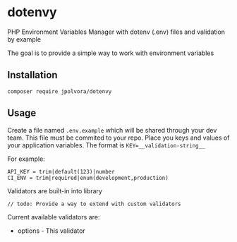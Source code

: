 # dotenvy

PHP Environment Variables Manager with dotenv (.env) files and validation by example

The goal is to provide a simple way to work with environment variables

## Installation

```shell
composer require jpolvora/dotenvy
```

## Usage

Create a file named `.env.example` which will be shared through your dev team. This file must be commited to your repo.
Place you keys and values of your application variables.
The format is `KEY=__validation-string__`

For example:

```env
API_KEY = trim|default(123)|number
CI_ENV = trim|required|enum(development,production)
```

Validators are built-in into library

`// todo: Provide a way to extend with custom validators`

Current available validators are:

- options - This validator
